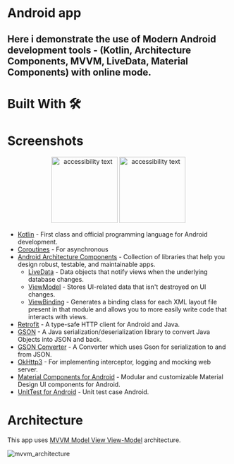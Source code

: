 # **Android app**
## Here i demonstrate the use of Modern Android development tools - (Kotlin, Architecture Components, MVVM, LiveData, Material Components) with online mode.

# Built With <g-emoji class="g-emoji" alias="hammer_and_wrench" fallback-src="https://github.githubassets.com/images/icons/emoji/unicode/1f6e0.png">🛠</g-emoji>

# Screenshots

<p align="center">
  <img src="https://user-images.githubusercontent.com/6931557/137484856-84dcc53c-18f1-4679-8c67-bd2070a81a20.png" width="150" alt="accessibility text">
  <img src="https://user-images.githubusercontent.com/6931557/137485056-02c12a10-596b-41a3-9ab9-50ad00fc2974.png" width="150" alt="accessibility text">
</p>




<ul>
<li><a href="https://kotlinlang.org/" rel="nofollow">Kotlin</a> - First class and official programming language for Android development.</li>
<li><a href="https://kotlinlang.org/docs/reference/coroutines-overview.html" rel="nofollow">Coroutines</a> - For asynchronous</li>
<li><a href="https://developer.android.com/topic/libraries/architecture" rel="nofollow">Android Architecture Components</a> - Collection of libraries that help you design robust, testable, and maintainable apps.
<ul>
<li><a href="https://developer.android.com/topic/libraries/architecture/livedata" rel="nofollow">LiveData</a> - Data objects that notify views when the underlying database changes.</li>
<li><a href="https://developer.android.com/topic/libraries/architecture/viewmodel" rel="nofollow">ViewModel</a> - Stores UI-related data that isn't destroyed on UI changes.</li>
<li><a href="https://developer.android.com/topic/libraries/view-binding" rel="nofollow">ViewBinding</a> - Generates a binding class for each XML layout file present in that module and allows you to more easily write code that interacts with views.</li>
</ul>
</li>
<li><a href="https://square.github.io/retrofit/" rel="nofollow">Retrofit</a> - A type-safe HTTP client for Android and Java.</li>
<li><a href="https://github.com/google/gson">GSON</a> - A Java serialization/deserialization library to convert Java Objects into JSON and back.</li>
<li><a href="https://github.com/square/retrofit/tree/master/retrofit-converters/gson">GSON Converter</a> - A Converter which uses Gson for serialization to and from JSON.</li>
<li><a href="https://github.com/square/okhttp">OkHttp3</a> -  For implementing interceptor, logging and mocking web server.</li>
<li><a href="https://github.com/material-components/material-components-android">Material Components for Android</a> - Modular and customizable Material Design UI components for Android.</li>
<li><a href="https://developer.android.com/training/testing/unit-testing/local-unit-tests">UnitTest for Android</a> - Unit test case Android.</li>
</ul>

# Architecture
This app uses [MVVM Model View View-Model](https://developer.android.com/jetpack/guide#recommended-app-arch) architecture.

![mvvm_architecture](https://user-images.githubusercontent.com/6931557/124789778-69eb7f00-deff-11eb-9382-2936c6ac9e2f.png)


